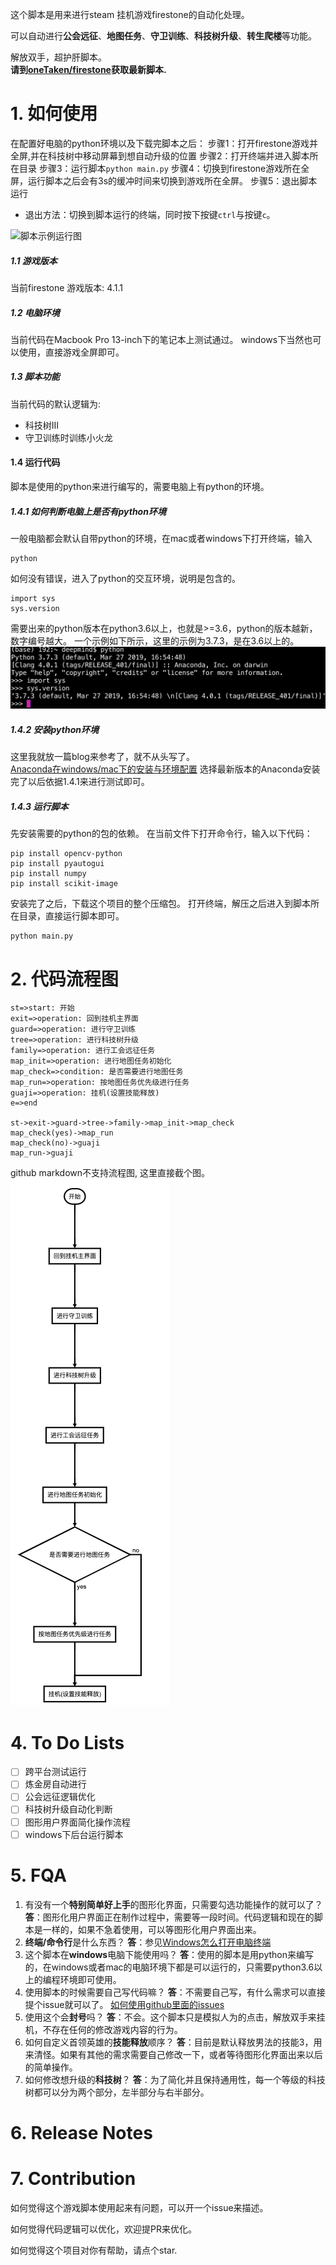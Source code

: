 
这个脚本是用来进行steam 挂机游戏firestone的自动化处理。  

可以自动进行**公会远征**、**地图任务**、**守卫训练**、**科技树升级**、**转生爬楼**等功能。  

解放双手，超护肝脚本。  
**请到[oneTaken/firestone](https://github.com/oneTaken/firestone)获取最新脚本.**

# 1. 如何使用  
在配置好电脑的python环境以及下载完脚本之后：
步骤1：打开firestone游戏并全屏,并在科技树中移动屏幕到想自动升级的位置
步骤2：打开终端并进入脚本所在目录
步骤3：运行脚本`python main.py`
步骤4：切换到firestone游戏所在全屏，运行脚本之后会有3s的缓冲时间来切换到游戏所在全屏。
步骤5：退出脚本运行
+ 退出方法：切换到脚本运行的终端，同时按下按键`ctrl`与按键`c`。

![脚本示例运行图](misc/script_run.gif)

##### 1.1 游戏版本
当前firestone 游戏版本:  4.1.1  
##### 1.2 电脑环境
当前代码在Macbook Pro 13-inch下的笔记本上测试通过。
windows下当然也可以使用，直接游戏全屏即可。  

##### 1.3 脚本功能
当前代码的默认逻辑为: 
+ 科技树III
+ 守卫训练时训练小火龙

#### 1.4 运行代码
脚本是使用的python来进行编写的，需要电脑上有python的环境。
##### 1.4.1 如何判断电脑上是否有python环境
一般电脑都会默认自带python的环境，在mac或者windows下打开终端，输入
```
python
```
如何没有错误，进入了python的交互环境，说明是包含的。
```
import sys
sys.version
```
需要出来的python版本在python3.6以上，也就是>=3.6，python的版本越新，数字编号越大。
一个示例如下所示，这里的示例为3.7.3，是在3.6以上的。
![python环境示例](misc/python.png)
##### 1.4.2 安装python环境
这里我就放一篇blog来参考了，就不从头写了。  
[Anaconda在windows/mac下的安装与环境配置](https://blog.csdn.net/qq_37392932/article/details/81210470)
选择最新版本的Anaconda安装完了以后依据1.4.1来进行测试即可。
##### 1.4.3 运行脚本
先安装需要的python的包的依赖。
在当前文件下打开命令行，输入以下代码：
```
pip install opencv-python
pip install pyautogui
pip install numpy
pip install scikit-image
```
安装完了之后，下载这个项目的整个压缩包。
打开终端，解压之后进入到脚本所在目录，直接运行脚本即可。

```python3
python main.py
```

# 2. 代码流程图

```flow
st=>start: 开始
exit=>operation: 回到挂机主界面
guard=>operation: 进行守卫训练
tree=>operation: 进行科技树升级
family=>operation: 进行工会远征任务
map_init=>operation: 进行地图任务初始化
map_check=>condition: 是否需要进行地图任务
map_run=>operation: 按地图任务优先级进行任务
guaji=>operation: 挂机(设置技能释放)
e=>end

st->exit->guard->tree->family->map_init->map_check
map_check(yes)->map_run
map_check(no)->guaji
map_run->guaji
```


github markdown不支持流程图, 这里直接截个图。
![流程图](guaji/flowchart.png)

# 4. To Do Lists

- [ ] 跨平台测试运行
- [ ] 炼金房自动进行
- [ ] 公会远征逻辑优化
- [ ] 科技树升级自动化判断
- [ ] 图形用户界面简化操作流程
- [ ] windows下后台运行脚本

# 5. FQA
1. 有没有一个**特别简单好上手**的图形化界面，只需要勾选功能操作的就可以了？
   **答**：图形化用户界面正在制作过程中，需要等一段时间。代码逻辑和现在的脚本是一样的，如果不急着使用，可以等图形化用户界面出来。
1.  **终端/命令行**是什么东西？
   **答**：参见[Windows怎么打开电脑终端](https://zhidao.baidu.com/question/460695290502887245.html)
1. 这个脚本在**windows**电脑下能使用吗？
   **答**：使用的脚本是用python来编写的，在windows或者mac的电脑环境下都是可以运行的，只需要python3.6以上的编程环境即可使用。
1. 使用脚本的时候需要自己写代码嘛？
   **答**：不需要自己写，有什么需求可以直接提个issue就可以了。
   [如何使用github里面的issues](https://jingyan.baidu.com/article/e52e36159a50a701c70c5173.html)
1. 使用这个会**封号**吗？
   **答**：不会。这个脚本只是模拟人为的点击，解放双手来挂机，不存在任何的修改游戏内容的行为。
1. 如何自定义首领英雄的**技能释放**顺序？
   **答**：目前是默认释放男法的技能3，用来清怪。如果有其他的需求需要自己修改一下，或者等待图形化界面出来以后的简单操作。
1. 如何修改想升级的**科技树**？
    **答**：为了简化并且保持通用性，每一个等级的科技树都可以分为两个部分，左半部分与右半部分。

# 6. Release Notes

# 7. Contribution
如何觉得这个游戏脚本使用起来有问题，可以开一个issue来描述。

如何觉得代码逻辑可以优化，欢迎提PR来优化。

如何觉得这个项目对你有帮助，请点个star. 
